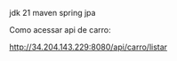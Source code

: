 jdk 21
maven
spring
jpa


Como acessar api de carro:

http://34.204.143.229:8080/api/carro/listar


